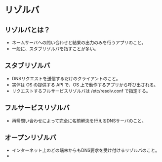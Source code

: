 # リゾルバ

## リゾルバとは？

- ネームサーバへの問い合わせと結果の出力のみを行うアプリのこと。
- 一般に、スタブリゾルバを指すことが多い。

## スタブリゾルバ

- DNSリクエストを送信するだけのクライアントのこと。
- 実体は OS の提供する API で、OS 上で動作するアプリから呼び出される。
- リクエストするフルサービスリゾルバは /etc/resolv.conf で指定する。

## フルサービスリゾルバ

- 再帰問い合わせによって完全に名前解決を行えるDNSサーバのこと。

## オープンリゾルバ

- インターネット上のどの端末からもDNS要求を受け付けるリゾルバのこと。
- ​